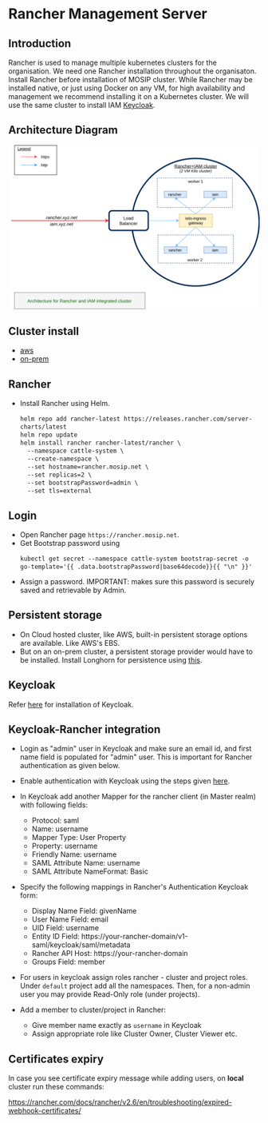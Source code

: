 # Rancher Management Server

## Introduction
Rancher is used to manage multiple kubernetes clusters for the organisation. We need one Rancher installation throughout the organisaton. Install Rancher before installation of MOSIP cluster. While Rancher may be installed native, or just using Docker on any VM, for high availability and management we recommend installing it on a Kubernetes cluster. We will use the same cluster to install IAM [Keycloak](https://www.keycloak.org/).

## Architecture Diagram
![](../docs/images/rancher_iam.png)

## Cluster install
* [aws](aws/README.md)
* [on-prem](on-prem/README.md)

## Rancher
* Install Rancher using Helm.
    ```
    helm repo add rancher-latest https://releases.rancher.com/server-charts/latest
    helm repo update
    helm install rancher rancher-latest/rancher \
      --namespace cattle-system \
      --create-namespace \
      --set hostname=rancher.mosip.net \
      --set replicas=2 \
      --set bootstrapPassword=admin \
      --set tls=external
    ```

## Login
* Open Rancher page `https://rancher.mosip.net`.
* Get Bootstrap password using
    ```
    kubectl get secret --namespace cattle-system bootstrap-secret -o go-template='{{ .data.bootstrapPassword|base64decode}}{{ "\n" }}'
    ```
* Assign a password.  IMPORTANT: makes sure this password is securely saved and retrievable by Admin.

## Persistent storage
* On Cloud hosted cluster, like AWS, built-in persistent storage options are available. Like AWS's EBS.
* But on an on-prem cluster, a persistent storage provider would have to be installed. Install Longhorn for persistence using [this](./longhorn).

## Keycloak
Refer [here](keycloak/README.md) for installation of Keycloak.

## Keycloak-Rancher integration
* Login as "admin" user in Keycloak and make sure an email id, and first name field is populated for "admin" user. This is important for Rancher authentication as given below.
* Enable authentication with Keycloak using the steps given [here](https://rancher.com/docs/rancher/v2.6/en/admin-settings/authentication/keycloak-saml/).
* In Keycloak add another Mapper for the rancher client (in Master realm) with following fields:
  * Protocol: saml
  * Name: username
  * Mapper Type: User Property
  * Property: username
  * Friendly Name: username
  * SAML Attribute Name: username
  * SAML Attribute NameFormat: Basic

* Specify the following mappings in Rancher's Authentication Keycloak form:
  * Display Name Field: givenName
  * User Name Field: email
  * UID Field: username
  * Entity ID Field: https://your-rancher-domain/v1-saml/keycloak/saml/metadata
  * Rancher API Host: https://your-rancher-domain
  * Groups Field: member

* For users in keycloak assign roles rancher - cluster and project roles.  Under `default` project add all the namespaces. Then, for a non-admin user you may provide Read-Only role (under projects).
* Add a member to cluster/project in Rancher:
  * Give member name exactly as `username` in Keycloak
  * Assign appropriate role like Cluster Owner, Cluster Viewer etc.

## Certificates expiry
In case you see certificate expiry message while adding users, on **local** cluster run these commands:

https://rancher.com/docs/rancher/v2.6/en/troubleshooting/expired-webhook-certificates/
